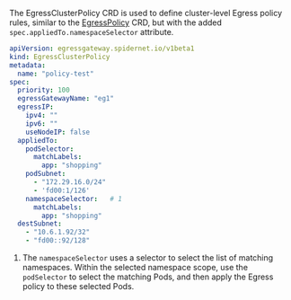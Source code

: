 The EgressClusterPolicy CRD is used to define cluster-level Egress policy rules, similar to the [EgressPolicy](EgressPolicy.en.md) CRD, but with the added `spec.appliedTo.namespaceSelector` attribute.

```yaml
apiVersion: egressgateway.spidernet.io/v1beta1
kind: EgressClusterPolicy
metadata:
  name: "policy-test"
spec:
  priority: 100
  egressGatewayName: "eg1"
  egressIP:
    ipv4: ""
    ipv6: ""
    useNodeIP: false
  appliedTo:
    podSelector:
      matchLabels:
        app: "shopping"
    podSubnet:
      - "172.29.16.0/24"
      - 'fd00:1/126'
    namespaceSelector:   # 1
      matchLabels:
        app: "shopping"
  destSubnet:
    - "10.6.1.92/32"
    - "fd00::92/128"
```

1. The `namespaceSelector` uses a selector to select the list of matching namespaces. Within the selected namespace scope, use the `podSelector` to select the matching Pods, and then apply the Egress policy to these selected Pods.
